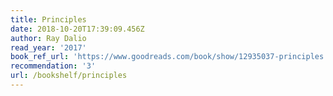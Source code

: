 ```yaml
---
title: Principles
date: 2018-10-20T17:39:09.456Z
author: Ray Dalio
read_year: '2017'
book_ref_url: 'https://www.goodreads.com/book/show/12935037-principles'
recommendation: '3'
url: /bookshelf/principles
---
```


